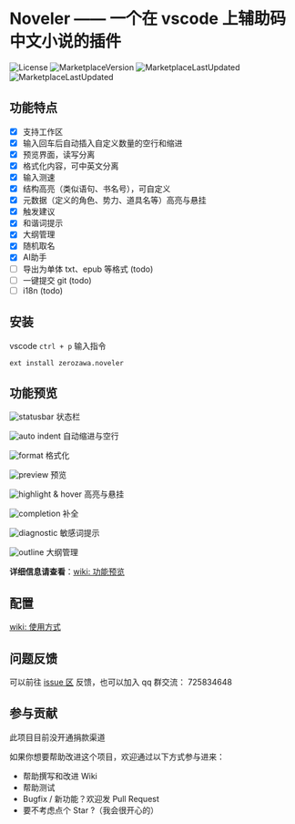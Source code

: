 # Noveler —— 一个在 vscode 上辅助码中文小说的插件

![License](https://img.shields.io/github/license/lz37/noveler)
![MarketplaceVersion](https://img.shields.io/visual-studio-marketplace/v/zerozawa.noveler)
![MarketplaceLastUpdated](https://img.shields.io/visual-studio-marketplace/last-updated/zerozawa.noveler)
![MarketplaceLastUpdated](https://img.shields.io/visual-studio-marketplace/i/zerozawa.noveler)

## 功能特点

- [x] 支持工作区
- [x] 输入回车后自动插入自定义数量的空行和缩进
- [x] 预览界面，读写分离
- [x] 格式化内容，可中英文分离
- [x] 输入测速
- [x] 结构高亮（类似语句、书名号），可自定义
- [x] 元数据（定义的角色、势力、道具名等）高亮与悬挂
- [x] 触发建议
- [x] 和谐词提示
- [x] 大纲管理
- [x] 随机取名
- [x] AI助手
- [ ] 导出为单体 txt、epub 等格式 (todo)
- [ ] 一键提交 git (todo)
- [ ] i18n (todo)

## 安装

vscode `ctrl + p` 输入指令

    ext install zerozawa.noveler

## 功能预览

![statusbar](https://github.com/lz37/noveler/wiki/imgs/func-status-bar.gif)
状态栏

![auto indent](https://github.com/lz37/noveler/wiki/imgs/func-auto-indent.gif)
自动缩进与空行

![format](https://github.com/lz37/noveler/wiki/imgs/func-fomat.gif)
格式化

![preview](https://github.com/lz37/noveler/wiki/imgs/func-preview.gif)
预览

![highlight & hover](https://github.com/lz37/noveler/wiki/imgs/func-highlight.gif)
高亮与悬挂

![completion](https://github.com/lz37/noveler/wiki/imgs/func-completion.gif)
补全

![diagnostic](https://github.com/lz37/noveler/wiki/imgs/func-diagnostic.gif)
敏感词提示

![outline](https://github.com/lz37/noveler/wiki/imgs/func-outline.gif)
大纲管理

**详细信息请查看**：[wiki: 功能预览](https://github.com/lz37/noveler/wiki/%E5%8A%9F%E8%83%BD%E9%A2%84%E8%A7%88)

## 配置

[wiki: 使用方式](https://github.com/lz37/noveler/wiki/%E4%BD%BF%E7%94%A8%E6%96%B9%E5%BC%8F)

## 问题反馈

可以前往 [issue 区](https://github.com/lz37/noveler/issues) 反馈，也可以加入 qq 群交流： 725834648

## 参与贡献

此项目目前没开通捐款渠道

如果你想要帮助改进这个项目，欢迎通过以下方式参与进来：

- 帮助撰写和改进 Wiki
- 帮助测试
- Bugfix / 新功能？欢迎发 Pull Request
- 要不考虑点个 Star ?（我会很开心的）
